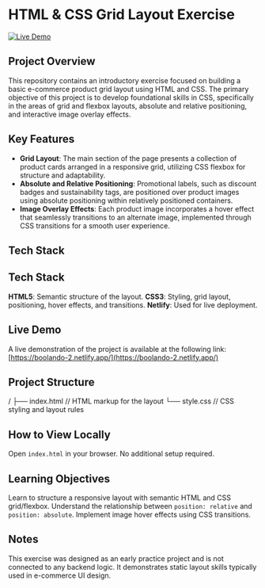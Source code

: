 # HTML & CSS Grid Layout Exercise

[![Live Demo](https://img.shields.io/badge/live-demo-brightgreen)](https://boolando-2.netlify.app/)

## Project Overview

This repository contains an introductory exercise focused on building a basic e-commerce product grid layout using HTML and CSS. The primary objective of this project is to develop foundational skills in CSS, specifically in the areas of grid and flexbox layouts, absolute and relative positioning, and interactive image overlay effects.

## Key Features

- **Grid Layout**: The main section of the page presents a collection of product cards arranged in a responsive grid, utilizing CSS flexbox for structure and adaptability.
- **Absolute and Relative Positioning**: Promotional labels, such as discount badges and sustainability tags, are positioned over product images using absolute positioning within relatively positioned containers.
- **Image Overlay Effects**: Each product image incorporates a hover effect that seamlessly transitions to an alternate image, implemented through CSS transitions for a smooth user experience.

## Tech Stack

## Tech Stack
**HTML5**: Semantic structure of the layout.
**CSS3**: Styling, grid layout, positioning, hover effects, and transitions.
**Netlify**: Used for live deployment.

## Live Demo

A live demonstration of the project is available at the following link:  
[https://boolando-2.netlify.app/](https://boolando-2.netlify.app/)

## Project Structure
/
├── index.html     // HTML markup for the layout
└── style.css      // CSS styling and layout rules
## How to View Locally
Open `index.html` in your browser. No additional setup required.

## Learning Objectives
Learn to structure a responsive layout with semantic HTML and CSS grid/flexbox.
Understand the relationship between `position: relative` and `position: absolute`.
Implement image hover effects using CSS transitions.

## Notes
This exercise was designed as an early practice project and is not connected to any backend logic. It demonstrates static layout skills typically used in e-commerce UI design.